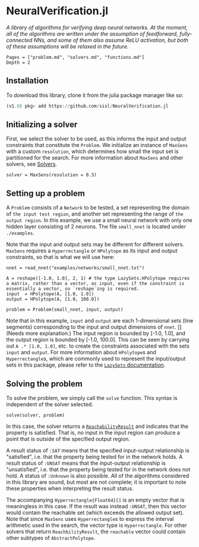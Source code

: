 # NeuralVerification.jl

*A library of algorithms for verifying deep neural networks.
At the moment, all of the algorithms are written under the assumption of feedforward, fully-connected NNs,
and some of them also assume ReLU activation, but both of these assumptions will be relaxed in the future.*

```@contents
Pages = ["problem.md", "solvers.md", "functions.md"]
Depth = 2
```

## Installation
To download this library, clone it from the julia package manager like so:
```julia
(v1.0) pkg> add https://github.com/sisl/NeuralVerification.jl
```

## Initializing a solver
First, we select the solver to be used, as this informs the input and output constraints that constitute the `Problem`.
We initialize an instance of `MaxSens` with a custom `resolution`, which determines how small the input set is partitioned for the search.
For more information about `MaxSens` and other solvers, see [Solvers](@ref).
```@example
solver = MaxSens(resolution = 0.3)
```

## Setting up a problem
A `Problem` consists of a `Network` to be tested, a set representing the domain of `the input test region`, and another set representing the range of `the output region`.
In this example, we use a small neural network with only one hidden layer consisting of 2 neurons.
The file `small_nnet` is located under `./examples`.

Note that the input and output sets may be different for different solvers.
`MaxSens` requires a `Hyperrectangle` or `HPolytope` as its input and output constraints, so that is what we will use here:
```@example
nnet = read_nnet("examples/networks/small_nnet.txt")

A = reshape([-1.0, 1.0], 2, 1) # the type LazySets.HPolytope requires a matrix, rather than a vector, as input, even if the constraint is essentially a vector, so `reshape`ing is required.
input  = HPolytope(A, [1.0, 1.0])
output = HPolytope(A, [1.0, 100.0])

problem = Problem(small_nnet, input, output)
```
Note that in this example, `input` and `output` are each 1-dimensional sets (line segments) corresponding to the input and output dimensions of `nnet`. [](Needs more explanation.)
The input region is bounded by [-1.0, 1.0], and the output region is bounded by [-1.0, 100.0].
This can be seen by carrying out `A .* [1.0, 1.0]`, etc. to create the constraints associated with the sets `input` and `output`.
For more information about `HPolytope`s and `Hyperrectangle`s, which are commonly used to represent the input/output sets in this package, please refer to the [`LazySets` documentation](https://juliareach.github.io/LazySets.jl/latest/index.html).

## Solving the problem
To solve the problem, we simply call the `solve` function. This syntax is independent of the solver selected.
```@example
solve(solver, problem)
```
In this case, the solver returns a [`ReachabilityResult`](@ref) and indicates that the property is satisfied.
That is, no input in the input region can produce a point that is outside of the specified output region.

A result status of `:SAT` means that the specified input-output relationship is "satisfied", i.e. that the property being tested for in the network holds.
A result status of `:UNSAT` means that the input-output relationship is "unsatisfied", i.e. that the property being tested for in the network does not hold.
A status of `:Unknown` is also possible.
All of the algorithms considered in this library are sound, but most are not complete; it is important to note these properties when interpreting the result status.

The accompanying `Hyperrectangle{Float64}[]` is an empty vector that is meaningless in this case.
If the result was instead `:UNSAT`, then this vector would contain the reachable set (which exceeds the allowed output set).
Note that since `MaxSens` uses `Hyperrectangle`s to express the interval arithmetic used in the search, the vector type is `Hyperrectangle`.
For other solvers that return `ReachbilityResult`, the `reachable` vector could contain other subtypes of `AbstractPolytope`.
